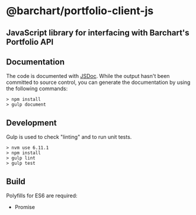 # @barchart/portfolio-client-js
## JavaScript library for interfacing with Barchart's Portfolio API

## Documentation

The code is documented with [JSDoc](http://usejsdoc.org/). While the output hasn't been committed to source control, you can generate the documentation by using the following commands:

    > npm install
    > gulp document


## Development

Gulp is used to check "linting" and to run unit tests.

    > nvm use 6.11.1
    > npm install
    > gulp lint
    > gulp test


## Build

Polyfills for ES6 are required:

* Promise
